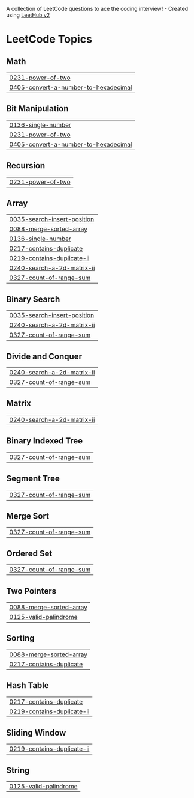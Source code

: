 A collection of LeetCode questions to ace the coding interview! - Created using [LeetHub v2](https://github.com/arunbhardwaj/LeetHub-2.0)
<!---LeetCode Topics Start-->
# LeetCode Topics
## Math
|  |
| ------- |
| [0231-power-of-two](https://github.com/Kaviya-moorthy/DSA/tree/master/0231-power-of-two) |
| [0405-convert-a-number-to-hexadecimal](https://github.com/Kaviya-moorthy/DSA/tree/master/0405-convert-a-number-to-hexadecimal) |
## Bit Manipulation
|  |
| ------- |
| [0136-single-number](https://github.com/Kaviya-moorthy/DSA/tree/master/0136-single-number) |
| [0231-power-of-two](https://github.com/Kaviya-moorthy/DSA/tree/master/0231-power-of-two) |
| [0405-convert-a-number-to-hexadecimal](https://github.com/Kaviya-moorthy/DSA/tree/master/0405-convert-a-number-to-hexadecimal) |
## Recursion
|  |
| ------- |
| [0231-power-of-two](https://github.com/Kaviya-moorthy/DSA/tree/master/0231-power-of-two) |
## Array
|  |
| ------- |
| [0035-search-insert-position](https://github.com/Kaviya-moorthy/DSA/tree/master/0035-search-insert-position) |
| [0088-merge-sorted-array](https://github.com/Kaviya-moorthy/DSA/tree/master/0088-merge-sorted-array) |
| [0136-single-number](https://github.com/Kaviya-moorthy/DSA/tree/master/0136-single-number) |
| [0217-contains-duplicate](https://github.com/Kaviya-moorthy/DSA/tree/master/0217-contains-duplicate) |
| [0219-contains-duplicate-ii](https://github.com/Kaviya-moorthy/DSA/tree/master/0219-contains-duplicate-ii) |
| [0240-search-a-2d-matrix-ii](https://github.com/Kaviya-moorthy/DSA/tree/master/0240-search-a-2d-matrix-ii) |
| [0327-count-of-range-sum](https://github.com/Kaviya-moorthy/DSA/tree/master/0327-count-of-range-sum) |
## Binary Search
|  |
| ------- |
| [0035-search-insert-position](https://github.com/Kaviya-moorthy/DSA/tree/master/0035-search-insert-position) |
| [0240-search-a-2d-matrix-ii](https://github.com/Kaviya-moorthy/DSA/tree/master/0240-search-a-2d-matrix-ii) |
| [0327-count-of-range-sum](https://github.com/Kaviya-moorthy/DSA/tree/master/0327-count-of-range-sum) |
## Divide and Conquer
|  |
| ------- |
| [0240-search-a-2d-matrix-ii](https://github.com/Kaviya-moorthy/DSA/tree/master/0240-search-a-2d-matrix-ii) |
| [0327-count-of-range-sum](https://github.com/Kaviya-moorthy/DSA/tree/master/0327-count-of-range-sum) |
## Matrix
|  |
| ------- |
| [0240-search-a-2d-matrix-ii](https://github.com/Kaviya-moorthy/DSA/tree/master/0240-search-a-2d-matrix-ii) |
## Binary Indexed Tree
|  |
| ------- |
| [0327-count-of-range-sum](https://github.com/Kaviya-moorthy/DSA/tree/master/0327-count-of-range-sum) |
## Segment Tree
|  |
| ------- |
| [0327-count-of-range-sum](https://github.com/Kaviya-moorthy/DSA/tree/master/0327-count-of-range-sum) |
## Merge Sort
|  |
| ------- |
| [0327-count-of-range-sum](https://github.com/Kaviya-moorthy/DSA/tree/master/0327-count-of-range-sum) |
## Ordered Set
|  |
| ------- |
| [0327-count-of-range-sum](https://github.com/Kaviya-moorthy/DSA/tree/master/0327-count-of-range-sum) |
## Two Pointers
|  |
| ------- |
| [0088-merge-sorted-array](https://github.com/Kaviya-moorthy/DSA/tree/master/0088-merge-sorted-array) |
| [0125-valid-palindrome](https://github.com/Kaviya-moorthy/DSA/tree/master/0125-valid-palindrome) |
## Sorting
|  |
| ------- |
| [0088-merge-sorted-array](https://github.com/Kaviya-moorthy/DSA/tree/master/0088-merge-sorted-array) |
| [0217-contains-duplicate](https://github.com/Kaviya-moorthy/DSA/tree/master/0217-contains-duplicate) |
## Hash Table
|  |
| ------- |
| [0217-contains-duplicate](https://github.com/Kaviya-moorthy/DSA/tree/master/0217-contains-duplicate) |
| [0219-contains-duplicate-ii](https://github.com/Kaviya-moorthy/DSA/tree/master/0219-contains-duplicate-ii) |
## Sliding Window
|  |
| ------- |
| [0219-contains-duplicate-ii](https://github.com/Kaviya-moorthy/DSA/tree/master/0219-contains-duplicate-ii) |
## String
|  |
| ------- |
| [0125-valid-palindrome](https://github.com/Kaviya-moorthy/DSA/tree/master/0125-valid-palindrome) |
<!---LeetCode Topics End-->